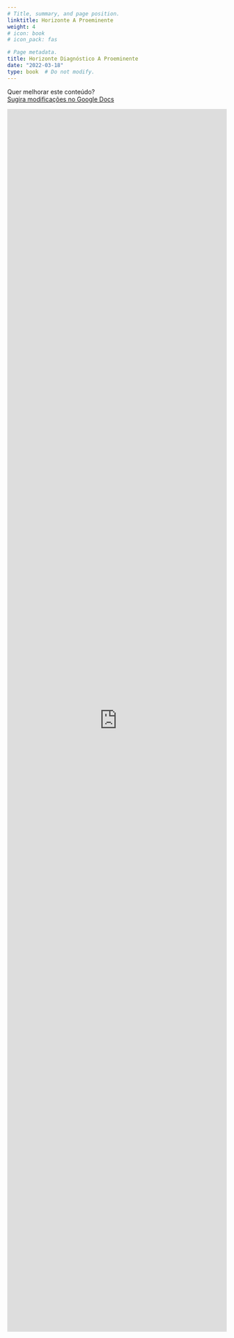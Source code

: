 ```yaml
---
# Title, summary, and page position.
linktitle: Horizonte A Proeminente
weight: 4
# icon: book
# icon_pack: fas

# Page metadata.
title: Horizonte Diagnóstico A Proeminente
date: "2022-03-18"
type: book  # Do not modify.
---
```


Quer melhorar este conteúdo?<br>
[<i class="fa fa-edit" aria-hidden="true"></i> Sugira modificações no Google Docs][edit]

[edit]: https://docs.google.com/document/d/1tRBCpNnbLBjcKQpDjpNRVWozasfwXuGgMdhulizRmSQ/edit?usp=sharing

<iframe frameborder="0" style="width: 100%; height: 2800px" src="https://docs.google.com/document/d/e/2PACX-1vTosr00qmPuYEncKLUZElEhXueHgbGuGDGjGDguMHY5aO8UVN6aNtmRgFOTjHNPfJqFkeghsxNf05rx/pub?embedded=true"></iframe>
